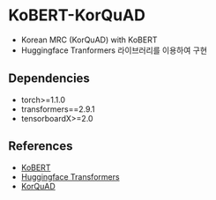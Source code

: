 
# KoBERT-KorQuAD

- Korean MRC (KorQuAD) with KoBERT
- Huggingface Tranformers 라이브러리를 이용하여 구현

## Dependencies

- torch>=1.1.0
- transformers==2.9.1
- tensorboardX>=2.0

## References

- [KoBERT](https://github.com/SKTBrain/KoBERT)
- [Huggingface Transformers](https://github.com/huggingface/transformers)
- [KorQuAD](https://korquad.github.io/category/1.0_KOR.html)
